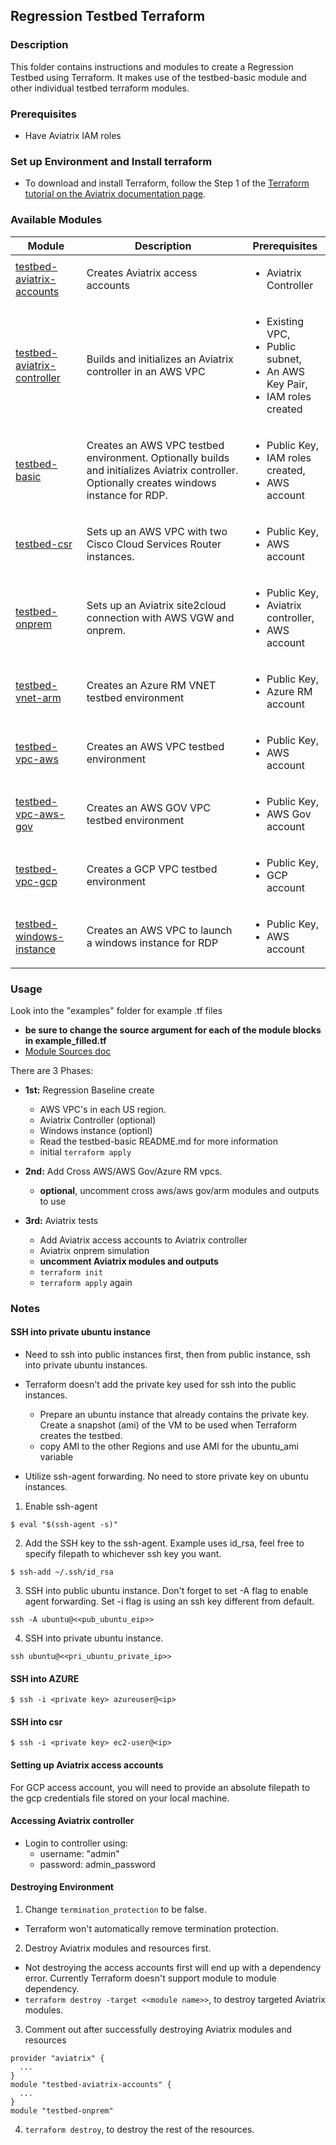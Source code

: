 ## Regression Testbed Terraform

### Description

This folder contains instructions and modules to create a Regression Testbed using Terraform. It makes use of the testbed-basic module and other individual testbed terraform modules.

### Prerequisites

- Have Aviatrix IAM roles

### Set up Environment and Install terraform
- To download and install Terraform, follow the Step 1 of the [Terraform tutorial on the Aviatrix documentation page](https://docs.aviatrix.com/HowTos/tf_aviatrix_howto.html).

### Available Modules
| Module  | Description | Prerequisites |
| ------- | ----------- | ------------- |
| [testbed-aviatrix-accounts](./modules/testbed-aviatrix-accounts) | Creates Aviatrix access accounts | <ul><li>Aviatrix Controller</li></ul> |
| [testbed-aviatrix-controller](./modules/testbed-aviatrix-controller) | Builds and initializes an Aviatrix controller in an AWS VPC | <ul><li>Existing VPC,</li><li>Public subnet,</li><li>An AWS Key Pair,</li><li>IAM roles created</li></ul> |
| [testbed-basic](./modules/testbed-basic) | Creates an AWS VPC testbed environment. Optionally builds and initializes Aviatrix controller. Optionally creates windows instance for RDP. | <ul><li>Public Key,</li><li>IAM roles created,</li><li>AWS account</li></ul> |
| [testbed-csr](./modules/testbed-csr) | Sets up an AWS VPC with two Cisco Cloud Services Router instances. | <ul><li>Public Key,</li><li>AWS account</li></ul> |
| [testbed-onprem](./modules/testbed-onprem) | Sets up an Aviatrix site2cloud connection with AWS VGW and onprem. | <ul><li>Public Key,</li><li>Aviatrix controller,</li><li>AWS account</li></ul> |
| [testbed-vnet-arm](./modules/testbed-vnet-arm) | Creates an Azure RM VNET testbed environment | <ul><li>Public Key,</li><li>Azure RM account</li></ul> |
| [testbed-vpc-aws](./modules/testbed-vpc-aws) | Creates an AWS VPC testbed environment | <ul><li>Public Key,</li><li>AWS account</li></ul> |
| [testbed-vpc-aws-gov](./modules/testbed-vpc-aws-gov) | Creates an AWS GOV VPC testbed environment | <ul><li>Public Key,</li><li>AWS Gov account</li></ul> |
| [testbed-vpc-gcp](./modules/testbed-vpc-gcp) | Creates a GCP VPC testbed environment | <ul><li>Public Key,</li><li>GCP account</li></ul> |
| [testbed-windows-instance](./modules/testbed-windows-instance) | Creates an AWS VPC to launch a windows instance for RDP | <ul><li>Public Key,</li><li>AWS account</li></ul> |


### Usage
Look into the "examples" folder for example .tf files
- **be sure to change the source argument for each of the module blocks in example_filled.tf**
- [Module Sources doc](https://www.terraform.io/docs/modules/sources.html)

There are 3 Phases:
- **1st:** Regression Baseline create
  - AWS VPC's in each US region.
  - Aviatrix Controller (optional)
  - Windows instance (optionl)
  - Read the testbed-basic README.md for more information
  - initial `terraform apply`

- **2nd:** Add Cross AWS/AWS Gov/Azure RM vpcs.
  - **optional**, uncomment  cross aws/aws gov/arm modules and outputs to use

- **3rd:** Aviatrix tests
  - Add Aviatrix access accounts to Aviatrix controller
  - Aviatrix onprem simulation
  - **uncomment Aviatrix modules and outputs**
  - `terraform init`
  - `terraform apply` again

### Notes

#### SSH into private ubuntu instance
- Need to ssh into public instances first, then from public instance, ssh into private ubuntu instances.

- Terraform doesn't add the private key used for ssh into the public instances.
  - Prepare an ubuntu instance that already contains the private key. Create a snapshot (ami) of the VM to be used when Terraform creates the testbed.
  - copy AMI to the other Regions and use AMI for the ubuntu_ami variable

- Utilize ssh-agent forwarding. No need to store private key on ubuntu instances.
 1. Enable ssh-agent
 ```
 $ eval "$(ssh-agent -s)"
 ```
 2. Add the SSH key to the ssh-agent. Example uses id_rsa, feel free to specify filepath to whichever ssh key you want.
 ```
 $ ssh-add ~/.ssh/id_rsa
 ```
 3. SSH into public ubuntu instance. Don't forget to set -A flag to enable agent forwarding. Set -i flag is using an ssh key different from default.
 ```
 ssh -A ubuntu@<<pub_ubuntu_eip>>
 ```
 4. SSH into private ubuntu instance.
 ```
 ssh ubuntu@<<pri_ubuntu_private_ip>>
 ```
#### SSH into AZURE
```
$ ssh -i <private key> azureuser@<ip>
```

#### SSH into csr
```
$ ssh -i <private key> ec2-user@<ip>
```

#### Setting up Aviatrix access accounts
For GCP access account, you will need to provide an absolute filepath to the gcp credentials file stored on your local machine.

#### Accessing Aviatrix controller
- Login to controller using:
  - username: "admin"
  - password: admin_password

#### Destroying Environment
1. Change `termination_protection` to be false.
  - Terraform won't automatically remove termination protection.

2. Destroy Aviatrix modules and resources first.
  - Not destroying the access accounts first will end up with a dependency error. Currently Terraform doesn't support module to module dependency.
  - `terraform destroy -target <<module name>>`, to destroy targeted Aviatrix modules.

3. Comment out after successfully destroying Aviatrix modules and resources
```
provider "aviatrix" {
  ...
}
module "testbed-aviatrix-accounts" {
  ...
}
module "testbed-onprem"
```

4. `terraform destroy`, to destroy the rest of the resources.
